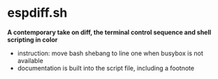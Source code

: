 # espdiff.sh

**A contemporary take on diff, the terminal control sequence and shell scripting in color**
- instruction: move bash shebang to line one when busybox is not available
- documentation is built into the script file, including a footnote
